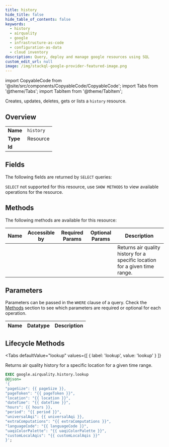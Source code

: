 ```yaml
--- 
title: history
hide_title: false
hide_table_of_contents: false
keywords:
  - history
  - airquality
  - google
  - infrastructure-as-code
  - configuration-as-data
  - cloud inventory
description: Query, deploy and manage google resources using SQL
custom_edit_url: null
image: /img/stackql-google-provider-featured-image.png
---
```


import CopyableCode from '@site/src/components/CopyableCode/CopyableCode';
import Tabs from '@theme/Tabs';
import TabItem from '@theme/TabItem';

Creates, updates, deletes, gets or lists a <code>history</code> resource.

## Overview
<table><tbody>
<tr><td><b>Name</b></td><td><code>history</code></td></tr>
<tr><td><b>Type</b></td><td>Resource</td></tr>
<tr><td><b>Id</b></td><td><CopyableCode code="google.airquality.history" /></td></tr>
</tbody></table>

## Fields

The following fields are returned by `SELECT` queries:

`SELECT` not supported for this resource, use `SHOW METHODS` to view available operations for the resource.


## Methods

The following methods are available for this resource:

<table>
<thead>
    <tr>
    <th>Name</th>
    <th>Accessible by</th>
    <th>Required Params</th>
    <th>Optional Params</th>
    <th>Description</th>
    </tr>
</thead>
<tbody>
<tr>
    <td><a href="#lookup"><CopyableCode code="lookup" /></a></td>
    <td><CopyableCode code="exec" /></td>
    <td></td>
    <td></td>
    <td>Returns air quality history for a specific location for a given time range.</td>
</tr>
</tbody>
</table>

## Parameters

Parameters can be passed in the `WHERE` clause of a query. Check the [Methods](#methods) section to see which parameters are required or optional for each operation.

<table>
<thead>
    <tr>
    <th>Name</th>
    <th>Datatype</th>
    <th>Description</th>
    </tr>
</thead>
<tbody>
</tbody>
</table>

## Lifecycle Methods

<Tabs
    defaultValue="lookup"
    values={[
        { label: 'lookup', value: 'lookup' }
    ]}
>
<TabItem value="lookup">

Returns air quality history for a specific location for a given time range.

```sql
EXEC google.airquality.history.lookup 
@@json=
'{
"pageSize": {{ pageSize }}, 
"pageToken": "{{ pageToken }}", 
"location": "{{ location }}", 
"dateTime": "{{ dateTime }}", 
"hours": {{ hours }}, 
"period": "{{ period }}", 
"universalAqi": {{ universalAqi }}, 
"extraComputations": "{{ extraComputations }}", 
"languageCode": "{{ languageCode }}", 
"uaqiColorPalette": "{{ uaqiColorPalette }}", 
"customLocalAqis": "{{ customLocalAqis }}"
}';
```
</TabItem>
</Tabs>

